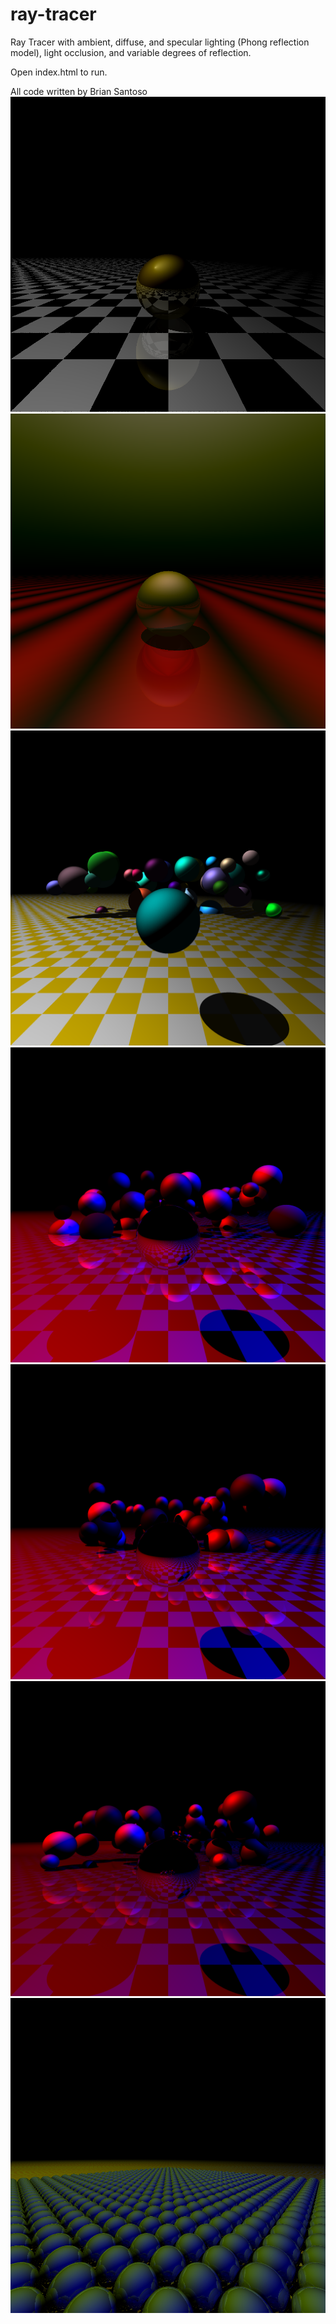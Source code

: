 # ray-tracer
Ray Tracer with ambient, diffuse, and specular lighting (Phong reflection model), light occlusion, and variable degrees of reflection.

Open index.html to run.

All code written by Brian Santoso
![alt tag](https://github.com/BrianSantoso/ray-tracer/blob/master/samples/rayTracer21.png)
![alt tag](https://github.com/BrianSantoso/ray-tracer/blob/master/samples/rayTracer23.png)
![alt tag](https://github.com/BrianSantoso/ray-tracer/blob/master/samples/rayTracer7.2.png)
![alt tag](https://github.com/BrianSantoso/ray-tracer/blob/master/samples/rayTracer12.png)
![alt tag](https://github.com/BrianSantoso/ray-tracer/blob/master/samples/rayTracer13.png)
![alt tag](https://github.com/BrianSantoso/ray-tracer/blob/master/samples/rayTracer18.png)
![alt tag](https://github.com/BrianSantoso/ray-tracer/blob/master/samples/rayTracer20.png)

